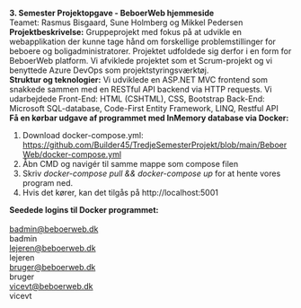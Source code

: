 **3. Semester Projektopgave - BeboerWeb hjemmeside**\
Teamet: Rasmus Bisgaard, Sune Holmberg og Mikkel Pedersen
\
**Projektbeskrivelse:**
Gruppeprojekt med fokus på at udvikle en webapplikation der kunne tage hånd om forskellige problemstillinger for beboere og boligadministratorer. Projektet udfoldede sig derfor i en form for BeboerWeb platform. Vi afviklede projektet som et Scrum-projekt og vi benyttede Azure DevOps som projektstyringsværktøj.
\
**Struktur og teknologier:**
Vi udviklede en ASP.NET MVC frontend som snakkede sammen med en RESTful API backend via HTTP requests. Vi udarbejdede 
Front-End: HTML (CSHTML), CSS, Bootstrap
Back-End: Microsoft SQL-database, Code-First Entity Framework, LINQ, Restful API
\
**Få en kørbar udgave af programmet med InMemory database via Docker:**
1. Download docker-compose.yml: https://github.com/Builder45/TredjeSemesterProjekt/blob/main/BeboerWeb/docker-compose.yml
2. Åbn CMD og navigér til samme mappe som compose filen
3. Skriv  *docker-compose pull && docker-compose up*  for at hente vores program ned.
4. Hvis det kører, kan det tilgås på http://localhost:5001

**Seedede logins til Docker programmet:**\
\
badmin@beboerweb.dk\
badmin\
lejeren@beboerweb.dk\
lejeren\
bruger@beboerweb.dk\
bruger\
vicevt@beboerweb.dk\
vicevt
